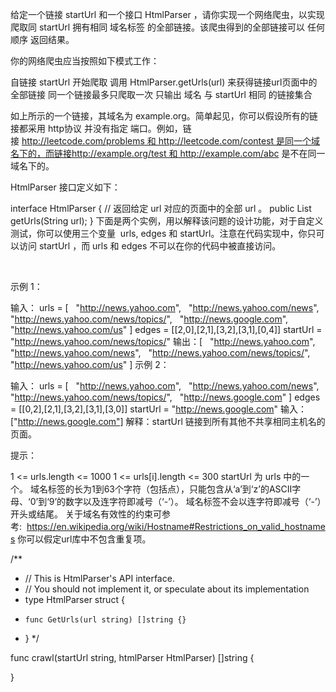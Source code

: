 给定一个链接 startUrl 和一个接口 HtmlParser ，请你实现一个网络爬虫，以实现爬取同 startUrl 拥有相同 域名标签 的全部链接。该爬虫得到的全部链接可以 任何顺序 返回结果。

你的网络爬虫应当按照如下模式工作：

自链接 startUrl 开始爬取
调用 HtmlParser.getUrls(url) 来获得链接url页面中的全部链接
同一个链接最多只爬取一次
只输出 域名 与 startUrl 相同 的链接集合


如上所示的一个链接，其域名为 example.org。简单起见，你可以假设所有的链接都采用 http协议 并没有指定 端口。例如，链接 http://leetcode.com/problems 和 http://leetcode.com/contest 是同一个域名下的，而链接http://example.org/test 和 http://example.com/abc 是不在同一域名下的。

HtmlParser 接口定义如下： 

interface HtmlParser {
  // 返回给定 url 对应的页面中的全部 url 。
  public List<String> getUrls(String url);
}
下面是两个实例，用以解释该问题的设计功能，对于自定义测试，你可以使用三个变量  urls, edges 和 startUrl。注意在代码实现中，你只可以访问 startUrl ，而 urls 和 edges 不可以在你的代码中被直接访问。

 

示例 1：



输入：
urls = [
  "http://news.yahoo.com",
  "http://news.yahoo.com/news",
  "http://news.yahoo.com/news/topics/",
  "http://news.google.com",
  "http://news.yahoo.com/us"
]
edges = [[2,0],[2,1],[3,2],[3,1],[0,4]]
startUrl = "http://news.yahoo.com/news/topics/"
输出：[
  "http://news.yahoo.com",
  "http://news.yahoo.com/news",
  "http://news.yahoo.com/news/topics/",
  "http://news.yahoo.com/us"
]
示例 2：



输入：
urls = [
  "http://news.yahoo.com",
  "http://news.yahoo.com/news",
  "http://news.yahoo.com/news/topics/",
  "http://news.google.com"
]
edges = [[0,2],[2,1],[3,2],[3,1],[3,0]]
startUrl = "http://news.google.com"
输入：["http://news.google.com"]
解释：startUrl 链接到所有其他不共享相同主机名的页面。
 

提示：

1 <= urls.length <= 1000
1 <= urls[i].length <= 300
startUrl 为 urls 中的一个。
域名标签的长为1到63个字符（包括点），只能包含从‘a’到‘z’的ASCII字母、‘0’到‘9’的数字以及连字符即减号（‘-’）。
域名标签不会以连字符即减号（‘-’）开头或结尾。
关于域名有效性的约束可参考:  https://en.wikipedia.org/wiki/Hostname#Restrictions_on_valid_hostnames
你可以假定url库中不包含重复项。

/**
 * // This is HtmlParser's API interface.
 * // You should not implement it, or speculate about its implementation
 * type HtmlParser struct {
 *     func GetUrls(url string) []string {}
 * }
 */

func crawl(startUrl string, htmlParser HtmlParser) []string {
    
}